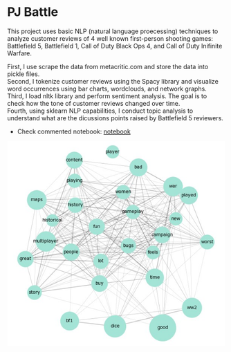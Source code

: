 # PJ Battle
This project uses basic NLP (natural language proecessing) techniques to analyze customer reviews of 4 well known first-person shooting games: Battlefield 5, Battlefield 1, Call of Duty Black Ops 4, and Call of Duty Inifinite Warfare.  

First, I use scrape the data from metacritic.com and store the data into pickle files.<br>
Second, I tokenize customer reviews using the Spacy library and visualize word occurrences using bar charts, wordclouds, and network graphs.<br>
Third, I load nltk library and perform sentiment analysis. The goal is to check how the tone of customer reviews changed over time.<br>
Fourth, using sklearn NLP capabilities, I conduct topic analysis to understand what are the dicussions points raised by Battlefield 5 reviewers.  <br>

- Check commented notebook:  [notebook](PJ_Battle.ipynb)

![pj_battle_network.jpg](pj_battle_network.jpg)
